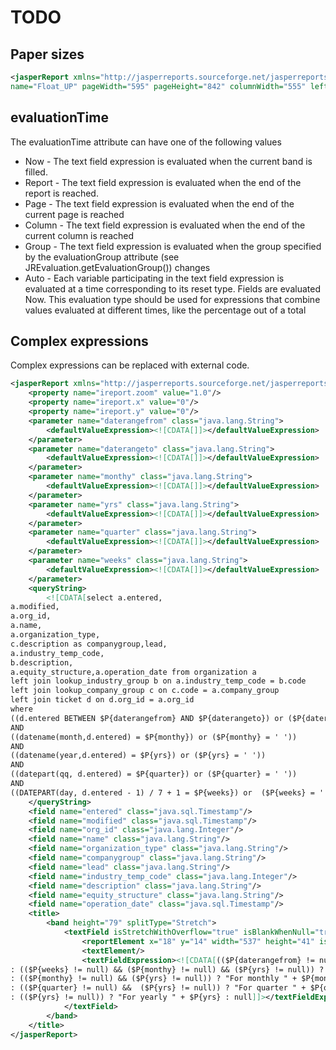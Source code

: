 # TODO

## Paper sizes

```xml
<jasperReport xmlns="http://jasperreports.sourceforge.net/jasperreports" xmlns:xsi="http://www.w3.org/2001/XMLSchema-instance" xsi:schemaLocation="http://jasperreports.sourceforge.net/jasperreports http://jasperreports.sourceforge.net/xsd/jasperreport.xsd"
name="Float_UP" pageWidth="595" pageHeight="842" columnWidth="555" leftMargin="20" rightMargin="20" topMargin="20" bottomMargin="20">
```

## evaluationTime

The evaluationTime attribute can have one of the following values   

- Now - The text field expression is evaluated when the current band is filled.
- Report - The text field expression is evaluated when the end of the report is reached.
- Page - The text field expression is evaluated when the end of the current page is reached
- Column - The text field expression is evaluated when the end of the current column is reached
- Group - The text field expression is evaluated when the group specified by the evaluationGroup
          attribute (see JREvaluation.getEvaluationGroup()) changes
- Auto - Each variable participating in the text field expression is evaluated at a time
        corresponding to its reset type. Fields are evaluated Now. This evaluation type should be
        used for expressions that combine values evaluated at different times, like the percentage
        out of a total


## Complex expressions

Complex expressions can be replaced with external code.  

```xml
<jasperReport xmlns="http://jasperreports.sourceforge.net/jasperreports" xmlns:xsi="http://www.w3.org/2001/XMLSchema-instance" xsi:schemaLocation="http://jasperreports.sourceforge.net/jasperreports http://jasperreports.sourceforge.net/xsd/jasperreport.xsd" name="Company Profile by Date Registered" pageWidth="595" pageHeight="842" whenNoDataType="NoDataSection" columnWidth="555" leftMargin="20" rightMargin="20" topMargin="20" bottomMargin="20" isFloatColumnFooter="true">
    <property name="ireport.zoom" value="1.0"/>
    <property name="ireport.x" value="0"/>
    <property name="ireport.y" value="0"/>
    <parameter name="daterangefrom" class="java.lang.String">
        <defaultValueExpression><![CDATA[]]></defaultValueExpression>
    </parameter>
    <parameter name="daterangeto" class="java.lang.String">
        <defaultValueExpression><![CDATA[]]></defaultValueExpression>
    </parameter>
    <parameter name="monthy" class="java.lang.String">
        <defaultValueExpression><![CDATA[]]></defaultValueExpression>
    </parameter>
    <parameter name="yrs" class="java.lang.String">
        <defaultValueExpression><![CDATA[]]></defaultValueExpression>
    </parameter>
    <parameter name="quarter" class="java.lang.String">
        <defaultValueExpression><![CDATA[]]></defaultValueExpression>
    </parameter>
    <parameter name="weeks" class="java.lang.String">
        <defaultValueExpression><![CDATA[]]></defaultValueExpression>
    </parameter>
    <queryString>
        <![CDATA[select a.entered,
a.modified,
a.org_id,
a.name,
a.organization_type,
c.description as companygroup,lead,
a.industry_temp_code,
b.description,
a.equity_structure,a.operation_date from organization a
left join lookup_industry_group b on a.industry_temp_code = b.code
left join lookup_company_group c on c.code = a.company_group
left join ticket d on d.org_id = a.org_id
where
((d.entered BETWEEN $P{daterangefrom} AND $P{daterangeto}) or ($P{daterangefrom} =' ' AND $P{daterangeto} =' '))
AND
((datename(month,d.entered) = $P{monthy}) or ($P{monthy} = ' '))
AND
((datename(year,d.entered) = $P{yrs}) or ($P{yrs} = ' '))
AND
((datepart(qq, d.entered) = $P{quarter}) or ($P{quarter} = ' '))
AND
((DATEPART(day, d.entered - 1) / 7 + 1 = $P{weeks}) or  ($P{weeks} = ' '))]]>
    </queryString>
    <field name="entered" class="java.sql.Timestamp"/>
    <field name="modified" class="java.sql.Timestamp"/>
    <field name="org_id" class="java.lang.Integer"/>
    <field name="name" class="java.lang.String"/>
    <field name="organization_type" class="java.lang.String"/>
    <field name="companygroup" class="java.lang.String"/>
    <field name="lead" class="java.lang.String"/>
    <field name="industry_temp_code" class="java.lang.Integer"/>
    <field name="description" class="java.lang.String"/>
    <field name="equity_structure" class="java.lang.String"/>
    <field name="operation_date" class="java.sql.Timestamp"/>
    <title>
        <band height="79" splitType="Stretch">
            <textField isStretchWithOverflow="true" isBlankWhenNull="true">
                <reportElement x="18" y="14" width="537" height="41" isRemoveLineWhenBlank="true"/>
                <textElement/>
                <textFieldExpression><![CDATA[(($P{daterangefrom} != null) && ($P{daterangeto} != null)) ?  "Date range from " + $P{daterangefrom} + " and " + $P{daterangeto}
: (($P{weeks} != null) && ($P{monthy} != null) && ($P{yrs} != null)) ? "For weekly " +$P{weeks} + $P{monthy} + $P{yrs}
: (($P{monthy} != null) && ($P{yrs} != null)) ? "For monthly " + $P{monthy} + $P{yrs}
: (($P{quarter} != null) &&  ($P{yrs} != null)) ? "For quarter " + $P{quarter} + $P{yrs}
: (($P{yrs} != null)) ? "For yearly " + $P{yrs} : null]]></textFieldExpression>
            </textField>
        </band>
    </title>
</jasperReport>
```